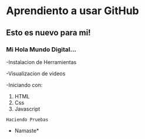 # Aprendiento a usar GitHub
## Esto es nuevo para mi!
### Mi Hola Mundo Digital...

-Instalacion de Herramientas

-Visualizacion de videos

-Iniciando con:
1. HTML
2. Css
3. Javascript

~~~
Haciendo Pruebas
~~~

* Namaste*
